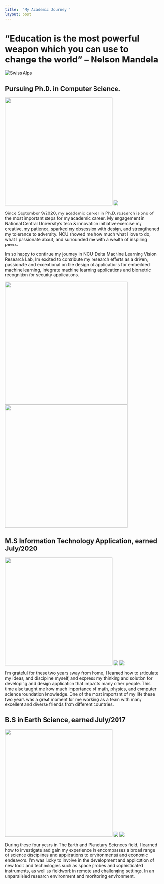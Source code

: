 ```yaml
---
title:  "My Academic Journey "
layout: post
---
```


# “Education is the most powerful weapon which you can use to change the world” – Nelson Mandela
![Swiss Alps](https://live.staticflickr.com/8710/17016040685_53bf850e8e_b.jpg)


## Pursuing Ph.D. in Computer Science.  
<img src="https://github.com/Nhiem/tran.github.io/blob/master/_posts/National-Central-University.jpg?raw=true" width="350" />
<img src="https://github.com/Nhiem/tran.github.io/blob/master/_posts/maxresdefault.jpg?raw=true" />


Since September 9/2020, my academic career in Ph.D. research is one of the most important steps for my academic career. My engagement in National Central University’s tech & innovation initiative exercise my creative, my patience, sparked my obsession with design, and strengthened my tolerance to adversity. 
NCU showed me how much what I love to do, what I passionate about, and surrounded me with a wealth of inspiring peers. 

Im so happy to continue my journey in NCU-Delta Machine Learning Vision Research Lab, Im excited to contribute my research efforts as a driven, passionate and exceptional on the design of applications for embedded machine learning, integrate machine learning applications and biometric recognition for security applications. 

<img src="https://github.com/Nhiem/tran.github.io/blob/master/_posts/IMG_1039.jpg?raw=true" width="400" /> <img src="https://github.com/Nhiem/tran.github.io/blob/master/_posts/IMG_1011.jpg?raw=true"  width="400" />



## M.S Information Technology Application, earned July/2020
<img src="https://github.com/Nhiem/tran.github.io/blob/master/_posts/National-Central-University.jpg?raw=true" width="350"  />


<img src="https://github.com/Nhiem/tran.github.io/blob/master/_posts/IMGP7446.JPG?raw=true" />
<img src="https://github.com/Nhiem/tran.github.io/blob/master/_posts/IMGP7718.JPG?raw=true"  />



I’m grateful for these two years away from home, I learned how to articulate my ideas, and discipline myself, and express my thinking and solution for developing and design application that impacts many other people. This time also taught me how much importance of math, physics, and computer science foundation knowledge. One of the most important of my life these two years was a great moment for me working as a team with many excellent and diverse friends from different countries.


## B.S  in Earth Science, earned July/2017

<img src="https://github.com/Nhiem/tran.github.io/blob/master/_posts/440px-VNU-HCM_Full_Logo.png?raw=true" width="350" />
<img src="https://github.com/Nhiem/tran.github.io/blob/master/_posts/z1-31.jpg?raw=true" />
<img src="https://github.com/Nhiem/tran.github.io/blob/master/_posts/22829047_1017720821704376_2161625435514613048_o.jpg?raw=true" >

During these four years in The Earth and Planetary Sciences field, I learned how to investigate and gain my experience in encompasses a broad range of science disciplines and applications to environmental and economic endeavors. I’m was lucky to involve in the development and application of new tools and technologies such as space probes and sophisticated instruments, as well as fieldwork in remote and challenging settings. In an unparalleled research environment and monitoring environment.



